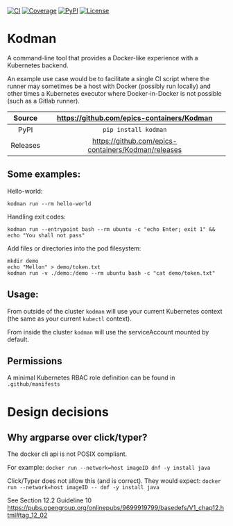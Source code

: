 [![CI](https://github.com/epics-containers/Kodman/actions/workflows/ci.yml/badge.svg)](https://github.com/epics-containers/Kodman/actions/workflows/ci.yml)
[![Coverage](https://codecov.io/gh/epics-containers/Kodman/branch/main/graph/badge.svg)](https://codecov.io/gh/epics-containers/Kodman)
[![PyPI](https://img.shields.io/pypi/v/kodman.svg)](https://pypi.org/project/kodman)
[![License](https://img.shields.io/badge/License-Apache%202.0-blue.svg)](https://www.apache.org/licenses/LICENSE-2.0)

# Kodman

A command-line tool that provides a Docker-like experience with a Kubernetes backend.

An example use case would be to facilitate a single CI script where the runner may sometimes be a host with Docker (possibly run locally) and other times a Kubernetes executor where Docker-in-Docker is not possible (such as a Gitlab runner).

Source          | <https://github.com/epics-containers/Kodman>
:---:           | :---:
PyPI            | `pip install kodman`
Releases        | <https://github.com/epics-containers/Kodman/releases>

## Some examples:

Hello-world:
```
kodman run --rm hello-world
```

Handling exit codes:
```
kodman run --entrypoint bash --rm ubuntu -c "echo Enter; exit 1" && echo "You shall not pass"
```

Add files or directories into the pod filesystem:
```
mkdir demo
echo "Mellon" > demo/token.txt
kodman run -v ./demo:/demo --rm ubuntu bash -c "cat demo/token.txt"
```

## Usage:

From outside of the cluster `kodman` will use your current Kubernetes context (the same as your current `kubectl` context).

From inside the cluster `kodman` will use the serviceAccount mounted by default.

## Permissions

A minimal Kubernetes RBAC role definition can be found in `.github/manifests`

# Design decisions

## Why argparse over click/typer?

The docker cli api is not POSIX compliant.

For example: `docker run --network=host imageID dnf -y install java`

Click/Typer does not allow this (and is correct). They would expect: `docker run --network=host imageID -- dnf -y install java`

See Section 12.2 Guideline 10 https://pubs.opengroup.org/onlinepubs/9699919799/basedefs/V1_chap12.html#tag_12_02
